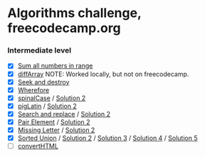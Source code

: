 # Algorithms challenge, freecodecamp.org

### Intermediate level

- [x] [Sum all numbers in range](./src/sumAll.js)
- [x] [diffArray](./src/diffArray.js) NOTE: Worked locally, but not on freecodecamp.
- [x] [Seek and destroy](./src/seeknDestroy.js)
- [x] [Wherefore](./src/wherefore.js)
- [x] [spinalCase](./src/spinalCase.js) / [Solution 2](./src/spinalCase-2.js)
- [x] [pigLatin](./src/pigLatin.js) / [Solution 2](./src/pigLatin-2.js)
- [x] [Search and replace](./src/myReplace.js) / [Solution 2](./src/myReplace-2.js)
- [x] [Pair Element](./src/pairElement.js) / [Solution 2](./src/pairElement-2.js)
- [x] [Missing Letter](./src/fearNotLetter.js) / [Solution 2](./src/fearNotLetter-2.js)
- [x] [Sorted Union](./src/uniteUnique.js) / [Solution 2](./src/uniteUnique-2.js) /
      [Solution 3](./src/uniteUnique-3.js) / [Solution 4](./src/uniteUnique-4.js) / [Solution 5](./src/uniteUnique-5.js)
- [ ] [convertHTML](./src/convertHTML.js)

